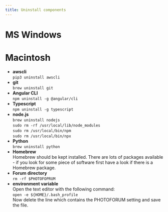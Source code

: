 ```yaml
---
title: Uninstall components
---
```


# MS Windows

# Macintosh

* **awscli**  
  `pip3 uninstall awscli`
* **git**  
  `brew uninstall git`
* **Angular CLI**  
  `npm uninstall -g @angular/cli`
* **Typescript**   
  `npm uninstall -g typescript`
* **node.js**   
  `brew uninstall nodejs`    
  `sudo rm -rf /usr/local/lib/node_modules`   
  `sudo rm /usr/local/bin/npm`    
  `sudo rm /usr/local/bin/npx`
* **Python**  
  `brew uninstall python`
* **Homebrew**   
  Homebrew should be kept installed. There are lots of packages available - if you
  look for some piece of software first have a look if there is a Homebrew package.
* **Forum directory**  
  `rm -rf $PHOTOFOPRUM`
* **environment variable**   
  Open the text editor with the following command:  
  `open -e ${HOME}/.bash_profile`  
  Now delete the line which contains the PHOTOFORUM setting and save the file.